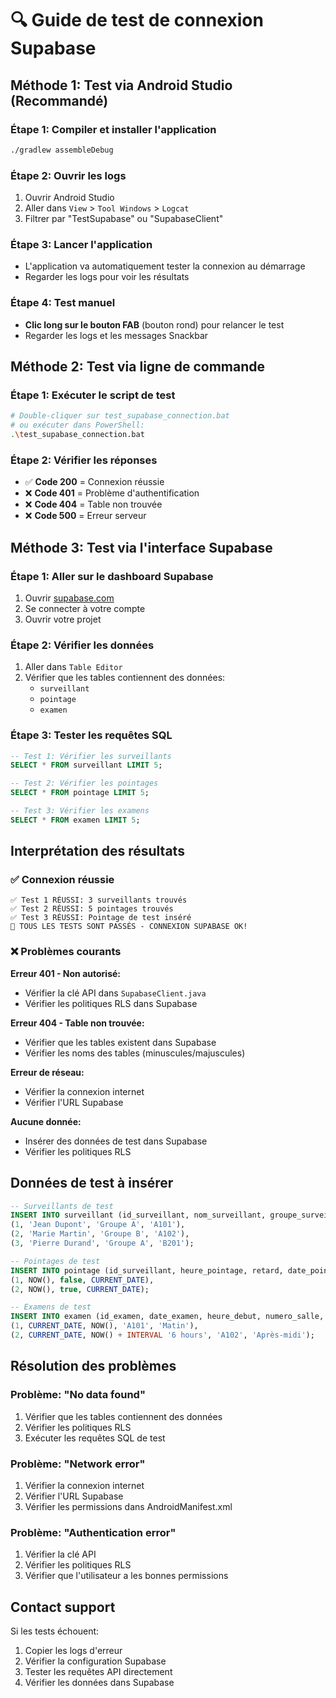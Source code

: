 # 🔍 Guide de test de connexion Supabase

## Méthode 1: Test via Android Studio (Recommandé)

### Étape 1: Compiler et installer l'application
```bash
./gradlew assembleDebug
```

### Étape 2: Ouvrir les logs
1. Ouvrir Android Studio
2. Aller dans `View` > `Tool Windows` > `Logcat`
3. Filtrer par "TestSupabase" ou "SupabaseClient"

### Étape 3: Lancer l'application
- L'application va automatiquement tester la connexion au démarrage
- Regarder les logs pour voir les résultats

### Étape 4: Test manuel
- **Clic long sur le bouton FAB** (bouton rond) pour relancer le test
- Regarder les logs et les messages Snackbar

## Méthode 2: Test via ligne de commande

### Étape 1: Exécuter le script de test
```bash
# Double-cliquer sur test_supabase_connection.bat
# ou exécuter dans PowerShell:
.\test_supabase_connection.bat
```

### Étape 2: Vérifier les réponses
- ✅ **Code 200** = Connexion réussie
- ❌ **Code 401** = Problème d'authentification
- ❌ **Code 404** = Table non trouvée
- ❌ **Code 500** = Erreur serveur

## Méthode 3: Test via l'interface Supabase

### Étape 1: Aller sur le dashboard Supabase
1. Ouvrir [supabase.com](https://supabase.com)
2. Se connecter à votre compte
3. Ouvrir votre projet

### Étape 2: Vérifier les données
1. Aller dans `Table Editor`
2. Vérifier que les tables contiennent des données:
   - `surveillant`
   - `pointage`
   - `examen`

### Étape 3: Tester les requêtes SQL
```sql
-- Test 1: Vérifier les surveillants
SELECT * FROM surveillant LIMIT 5;

-- Test 2: Vérifier les pointages
SELECT * FROM pointage LIMIT 5;

-- Test 3: Vérifier les examens
SELECT * FROM examen LIMIT 5;
```

## Interprétation des résultats

### ✅ Connexion réussie
```
✅ Test 1 RÉUSSI: 3 surveillants trouvés
✅ Test 2 RÉUSSI: 5 pointages trouvés
✅ Test 3 RÉUSSI: Pointage de test inséré
🎉 TOUS LES TESTS SONT PASSÉS - CONNEXION SUPABASE OK!
```

### ❌ Problèmes courants

**Erreur 401 - Non autorisé:**
- Vérifier la clé API dans `SupabaseClient.java`
- Vérifier les politiques RLS dans Supabase

**Erreur 404 - Table non trouvée:**
- Vérifier que les tables existent dans Supabase
- Vérifier les noms des tables (minuscules/majuscules)

**Erreur de réseau:**
- Vérifier la connexion internet
- Vérifier l'URL Supabase

**Aucune donnée:**
- Insérer des données de test dans Supabase
- Vérifier les politiques RLS

## Données de test à insérer

```sql
-- Surveillants de test
INSERT INTO surveillant (id_surveillant, nom_surveillant, groupe_surveillant, numero_salle) VALUES 
(1, 'Jean Dupont', 'Groupe A', 'A101'),
(2, 'Marie Martin', 'Groupe B', 'A102'),
(3, 'Pierre Durand', 'Groupe A', 'B201');

-- Pointages de test
INSERT INTO pointage (id_surveillant, heure_pointage, retard, date_pointage) VALUES 
(1, NOW(), false, CURRENT_DATE),
(2, NOW(), true, CURRENT_DATE);

-- Examens de test
INSERT INTO examen (id_examen, date_examen, heure_debut, numero_salle, session) VALUES 
(1, CURRENT_DATE, NOW(), 'A101', 'Matin'),
(2, CURRENT_DATE, NOW() + INTERVAL '6 hours', 'A102', 'Après-midi');
```

## Résolution des problèmes

### Problème: "No data found"
1. Vérifier que les tables contiennent des données
2. Vérifier les politiques RLS
3. Exécuter les requêtes SQL de test

### Problème: "Network error"
1. Vérifier la connexion internet
2. Vérifier l'URL Supabase
3. Vérifier les permissions dans AndroidManifest.xml

### Problème: "Authentication error"
1. Vérifier la clé API
2. Vérifier les politiques RLS
3. Vérifier que l'utilisateur a les bonnes permissions

## Contact support

Si les tests échouent:
1. Copier les logs d'erreur
2. Vérifier la configuration Supabase
3. Tester les requêtes API directement
4. Vérifier les données dans Supabase

